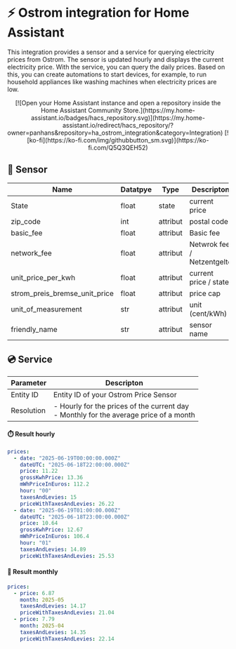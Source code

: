 # ⚡️ Ostrom integration for Home Assistant

This integration provides a sensor and a service for querying electricity prices from Ostrom. The sensor is updated hourly and displays the current electricity price.
With the service, you can query the daily prices. Based on this, you can create automations to start devices, for example, to run household appliances like washing machines when electricity prices are low.

<p align=center>[![Open your Home Assistant instance and open a repository inside the Home Assistant Community Store.](https://my.home-assistant.io/badges/hacs_repository.svg)](https://my.home-assistant.io/redirect/hacs_repository/?owner=panhans&repository=ha_ostrom_integration&category=Integration)
[![ko-fi](https://ko-fi.com/img/githubbutton_sm.svg)](https://ko-fi.com/Q5Q3QEH52)</p>


## 🧭 Sensor

| Name                          | Datatpye  | Type     | Descripton                 |
|-------------------------------|---------- |----------|----------------------------|
| State                         | float     | state    | current price              |
| zip_code                      | int       | attribut | postal code                |
| basic_fee                     | float     | attribut | Basic fee                  |
| network_fee                   | float     | attribut | Netwrok fee / Netzentgelte |
| unit_price_per_kwh            | float     | attribut | current price / state      |
| strom_preis_bremse_unit_price | float     | attribut | price cap                  |
| unit_of_measurement           | str       | attribut | unit (cent/kWh)            |
| friendly_name                 | str       | attribut | sensor name                |

## 💿 Service

| Parameter | Descripton |
| --------- | ---------- |
| Entity ID | Entity ID of your Ostrom Price Sensor |
| Resolution | - Hourly for the prices of the current day </br> - Monthly for the average price of a month |

#### ⏱️ Result hourly

```yaml
prices:
  - date: "2025-06-19T00:00:00.000Z"
    dateUTC: "2025-06-18T22:00:00.000Z"
    price: 11.22
    grossKwhPrice: 13.36
    mWhPriceInEuros: 112.2
    hour: "00"
    taxesAndLevies: 15
    priceWithTaxesAndLevies: 26.22
  - date: "2025-06-19T01:00:00.000Z"
    dateUTC: "2025-06-18T23:00:00.000Z"
    price: 10.64
    grossKwhPrice: 12.67
    mWhPriceInEuros: 106.4
    hour: "01"
    taxesAndLevies: 14.89
    priceWithTaxesAndLevies: 25.53
```

#### 📅 Result monthly

```yaml
prices:
  - price: 6.87
    month: 2025-05
    taxesAndLevies: 14.17
    priceWithTaxesAndLevies: 21.04
  - price: 7.79
    month: 2025-04
    taxesAndLevies: 14.35
    priceWithTaxesAndLevies: 22.14
```
